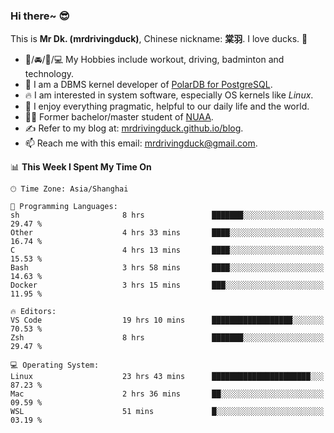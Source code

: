 ### Hi there~ 😎

This is **Mr Dk. (mrdrivingduck)**, Chinese nickname: **棠羽**. I love ducks. 🦆

- 💪/🚘/🏸/💻 My Hobbies include workout, driving, badminton and technology.
- 🍊 I am a DBMS kernel developer of [PolarDB for PostgreSQL](https://github.com/ApsaraDB/PolarDB-for-PostgreSQL).
- 🔥 I am interested in system software, especially OS kernels like *Linux*.
- 🔧 I enjoy everything pragmatic, helpful to our daily life and the world.
- 👨‍🎓 Former bachelor/master student of [NUAA](https://en.wikipedia.org/wiki/Nanjing_University_of_Aeronautics_and_Astronautics).
- ✍ Refer to my blog at: [mrdrivingduck.github.io/blog](https://mrdrivingduck.github.io/blog/).
- 📫 Reach me with this email: [mrdrivingduck@gmail.com](mailto:mrdrivingduck@gmail.com).

<!--START_SECTION:waka-->
📊 **This Week I Spent My Time On** 

```text
🕑︎ Time Zone: Asia/Shanghai

💬 Programming Languages: 
sh                       8 hrs               ███████░░░░░░░░░░░░░░░░░░   29.47 % 
Other                    4 hrs 33 mins       ████░░░░░░░░░░░░░░░░░░░░░   16.74 % 
C                        4 hrs 13 mins       ████░░░░░░░░░░░░░░░░░░░░░   15.53 % 
Bash                     3 hrs 58 mins       ████░░░░░░░░░░░░░░░░░░░░░   14.63 % 
Docker                   3 hrs 15 mins       ███░░░░░░░░░░░░░░░░░░░░░░   11.95 % 

🔥 Editors: 
VS Code                  19 hrs 10 mins      ██████████████████░░░░░░░   70.53 % 
Zsh                      8 hrs               ███████░░░░░░░░░░░░░░░░░░   29.47 % 

💻 Operating System: 
Linux                    23 hrs 43 mins      ██████████████████████░░░   87.23 % 
Mac                      2 hrs 36 mins       ██░░░░░░░░░░░░░░░░░░░░░░░   09.59 % 
WSL                      51 mins             █░░░░░░░░░░░░░░░░░░░░░░░░   03.19 % 
```


<!--END_SECTION:waka-->

<!-- ![Mr Dk.'s GitHub Stats](https://github-readme-stats.vercel.app/api?username=mrdrivingduck&count_private&show_icons=true&theme=buefy) -->

<!-- ![Most Used Languages](https://github-readme-stats.vercel.app/api/top-langs/?username=mrdrivingduck&exclude_repo=mips32-CPU,snort-tcp-socket&theme=buefy&layout=compact&langs_count=10) -->


<!--
**mrdrivingduck/mrdrivingduck** is a ✨ _special_ ✨ repository because its `README.md` (this file) appears on your GitHub profile.

Here are some ideas to get you started:

- 🔭 I’m currently working on ...
- 🌱 I’m currently learning ...
- 👯 I’m looking to collaborate on ...
- 🤔 I’m looking for help with ...
- 💬 Ask me about ...
- 📫 How to reach me: ...
- 😄 Pronouns: ...
- ⚡ Fun fact: ...
-->

